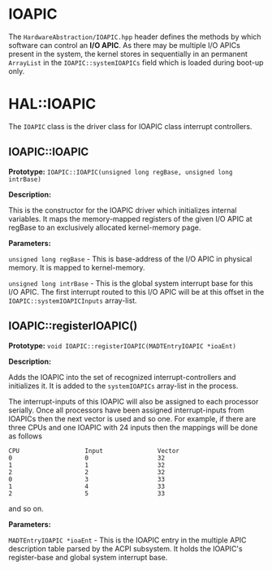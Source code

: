 # IOAPIC

The `HardwareAbstraction/IOAPIC.hpp` header defines the methods by which software can control an **I/O APIC**. As there may be multiple I/O APICs present in the system, the kernel stores in sequentially in an permanent `ArrayList` in the `IOAPIC::systemIOAPICs` field which is loaded during boot-up only.

# HAL::IOAPIC

The `IOAPIC` class is the driver class for IOAPIC class interrupt controllers.

## IOAPIC::IOAPIC

**Prototype:** `IOAPIC::IOAPIC(unsigned long regBase, unsigned long intrBase)`

**Description:**

This is the constructor for the IOAPIC driver which initializes internal variables. It maps the memory-mapped registers of the given I/O APIC at regBase to an exclusively allocated kernel-memory page.

**Parameters:**

`unsigned long regBase` - This is base-address of the I/O APIC in physical memory. It is mapped to kernel-memory.

`unsigned long intrBase` - This is the global system interrupt base for this I/O APIC. The first interrupt routed to this I/O APIC will be at this offset in the `IOAPIC::systemIOAPICInputs` array-list.

## IOAPIC::registerIOAPIC()

**Prototype:** `void IOAPIC::registerIOAPIC(MADTEntryIOAPIC *ioaEnt)`

**Description:**

Adds the IOAPIC into the set of recognized interrupt-controllers and initializes it. It is added to the `systemIOAPICs` array-list in the process.

The interrupt-inputs of this IOAPIC will also be assigned to each processor serially. Once all processors have been assigned interrupt-inputs from IOAPICs then the next vector is used and so one. For example, if there are three CPUs and one IOAPIC with 24 inputs then the mappings will be done as follows

    CPU                  Input               Vector
    0                    0                   32
    1                    1                   32
    2                    2                   32
    0                    3                   33
    1                    4                   33
    2                    5                   33

and so on.

**Parameters:**

`MADTEntryIOAPIC *ioaEnt` - This is the IOAPIC entry in the multiple APIC description table parsed by the ACPI subsystem. It holds the IOAPIC's register-base and global system interrupt base.